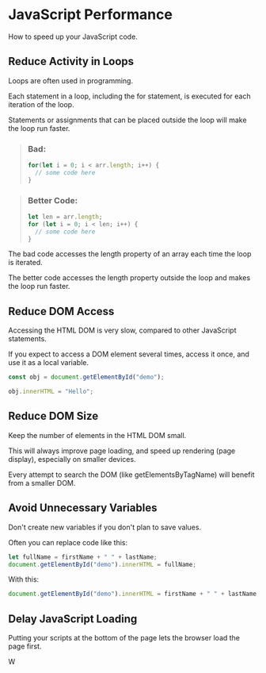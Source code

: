 # JavaScript Performance

How to speed up your JavaScript code.

## Reduce Activity in Loops

Loops are often used in programming.

Each statement in a loop, including the for statement, is executed for each iteration of the loop.

Statements or assignments that can be placed outside the loop will make the loop run faster.

> ### Bad:
> 
> ```javascript
> for(let i = 0; i < arr.length; i++) {
>   // some code here
> }
> ```

> ### Better Code:
> 
> ```javascript
> let len = arr.length;
> for (let i = 0; i < len; i++) {
>   // some code here
> }
> ```

The bad code accesses the length property of an array each time the loop is iterated.

The better code accesses the length property outside the loop and makes the loop run faster.

## Reduce DOM Access

Accessing the HTML DOM is very slow, compared to other JavaScript statements.

If you expect to access a DOM element several times, access it once, and use it as a local variable.

```javascript
const obj = document.getElementById("demo");

obj.innerHTML = "Hello";
```

## Reduce DOM Size

Keep the number of elements in the HTML DOM small.

This will always improve page loading, and speed up rendering (page display), especially on smaller devices.

Every attempt to search the DOM (like getElementsByTagName) will benefit from a smaller DOM.

## Avoid Unnecessary Variables

Don't create new variables if you don't plan to save values.

Often you can replace code like this:

```javascript
let fullName = firstName + " " + lastName;
document.getElementById("demo").innerHTML = fullName;
```

With this:

```javascript
document.getElementById("demo").innerHTML = firstName + " " + lastName;
```

## Delay JavaScript Loading

Putting your scripts at the bottom of the page lets the browser load the page first.

W

